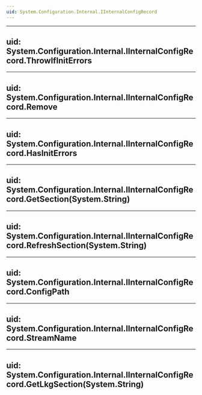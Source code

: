 ```yaml
---
uid: System.Configuration.Internal.IInternalConfigRecord
---
```


---
uid: System.Configuration.Internal.IInternalConfigRecord.ThrowIfInitErrors
---

---
uid: System.Configuration.Internal.IInternalConfigRecord.Remove
---

---
uid: System.Configuration.Internal.IInternalConfigRecord.HasInitErrors
---

---
uid: System.Configuration.Internal.IInternalConfigRecord.GetSection(System.String)
---

---
uid: System.Configuration.Internal.IInternalConfigRecord.RefreshSection(System.String)
---

---
uid: System.Configuration.Internal.IInternalConfigRecord.ConfigPath
---

---
uid: System.Configuration.Internal.IInternalConfigRecord.StreamName
---

---
uid: System.Configuration.Internal.IInternalConfigRecord.GetLkgSection(System.String)
---
